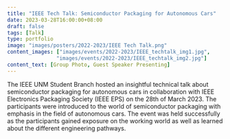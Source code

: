```yaml
---
title: "IEEE Tech Talk: Semiconductor Packaging for Autonomous Cars"
date: 2023-03-28T16:00:00+08:00
draft: false
tags: [Talk]
type: portfolio
image: "images/posters/2022-2023/IEEE Tech Talk.png"
content_images: ["images/events/2022-2023/IEEE_techtalk_img1.jpg",
                "images/events/2022-2023/IEEE_techtalk_img2.jpg"]
content_text: [Group Photo, Guest Speaker Presenting]
---
```



The IEEE UNM Student Branch hosted an insightful technical talk about semiconductor packaging for autonomous cars in collaboration with IEEE Electronics Packaging Society (IEEE EPS) on the 28th of March 2023. The participants were introduced to the world of semiconductor packaging with emphasis in the field of autonomous cars. The event was held successfully as the participants gained exposure on the working world as well as learned about the different engineering pathways. 